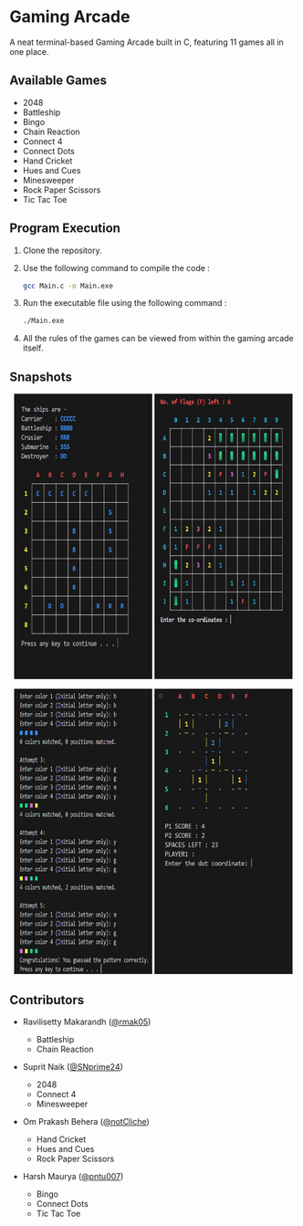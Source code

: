 # Gaming Arcade

A neat terminal-based Gaming Arcade built in C, featuring 11 games all in one place.

## Available Games

- 2048
- Battleship
- Bingo
- Chain Reaction
- Connect 4
- Connect Dots
- Hand Cricket
- Hues and Cues
- Minesweeper
- Rock Paper Scissors
- Tic Tac Toe

## Program Execution

1. Clone the repository.
 
2. Use the following command to compile the code :
   
   ```bash
   gcc Main.c -o Main.exe
   ```

3. Run the executable file using the following command :

   ```bash
   ./Main.exe
   ```

4. All the rules of the games can be viewed from within the gaming arcade itself.
   
## Snapshots

<p align="center">
  <img src="README_Images/Battleship.png" alt="Image not found" height="500px" width="48%"/>
  <img src="README_Images/Minesweeper.png" alt="Image not found" height="500px" width="48%"/>
</p>    

<p align="center">
  <img src="README_Images/Hues_And_Cues.png" alt="Image not found" height="500px" width="48%"/>
  <img src="README_Images/Connect_Dots.png" alt="Image not found" height="500px" width="48%"/>
</p>

## Contributors

- Ravilisetty Makarandh ([@rmak05](https://github.com/rmak05))
   - Battleship
   - Chain Reaction

- Suprit Naik ([@SNprime24](https://github.com/SNprime24))
   - 2048
   - Connect 4
   - Minesweeper

- Om Prakash Behera ([@notCliche](https://github.com/notCliche))
   - Hand Cricket
   - Hues and Cues
   - Rock Paper Scissors

- Harsh Maurya ([@pntu007](https://github.com/pntu007))
   - Bingo
   - Connect Dots
   - Tic Tac Toe